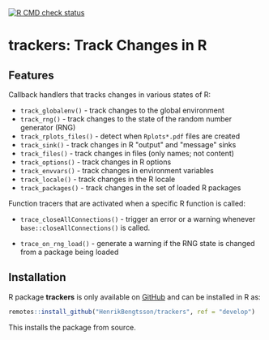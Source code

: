 <div id="badges"><!-- pkgdown markup -->
<a href="https://github.com/HenrikBengtsson/trackers/actions?query=workflow%3Acheck-full"><img border="0" src="https://github.com/HenrikBengtsson/trackers/actions/workflows/check-full.yaml/badge.svg?branch=develop" alt="R CMD check status"/></a>
</div>

# trackers: Track Changes in R

## Features

Callback handlers that tracks changes in various states of R:

 * `track_globalenv()` - track changes to the global environment
 * `track_rng()` - track changes to the state of the random number
   generator (RNG)
 * `track_rplots_files()` - detect when `Rplots*.pdf` files are created
 * `track_sink()` - track changes in R "output" and "message" sinks
 * `track_files()` - track changes in files (only names; not
   content)
 * `track_options()` - track changes in R options
 * `track_envvars()` - track changes in environment variables
 * `track_locale()` - track changes in the R locale
 * `track_packages()` - track changes in the set of loaded R
   packages


Function tracers that are activated when a specific R function is
called:

 * `trace_closeAllConnections()` - trigger an error or a warning
   whenever `base::closeAllConnections()` is called.

 * `trace_on_rng_load()` - generate a warning if the RNG state is
   changed from a package being loaded


## Installation

R package **trackers** is only available on
[GitHub](https://github.com/HenrikBengtsson/trackers) and can be
installed in R as:

```r
remotes::install_github("HenrikBengtsson/trackers", ref = "develop")
```

This installs the package from source.
